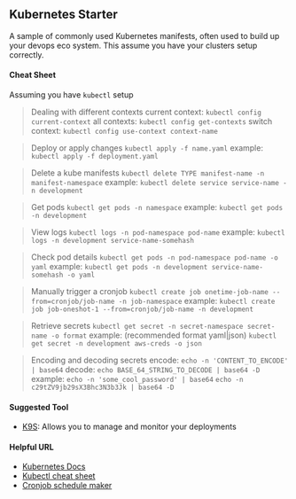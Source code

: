 ## Kubernetes Starter

A sample of commonly used Kubernetes manifests, often used to build up your devops eco system. This assume you have your clusters setup correctly.

#### Cheat Sheet
Assuming you have `kubectl` setup

> Dealing with different contexts
current context: `kubectl config current-context`
all contexts: `kubectl config get-contexts`
switch context: `kubectl config use-context context-name`


> Deploy or apply changes
`kubectl apply -f name.yaml`
example:
`kubectl apply -f deployment.yaml`


> Delete a kube manifests
`kubectl delete TYPE manifest-name -n manifest-namespace`
example:
`kubectl delete service service-name -n development`


> Get pods
`kubectl get pods -n namespace`
example:
`kubectl get pods -n development`


> View logs
`kubectl logs -n pod-namespace pod-name`
example:
`kubectl logs -n development service-name-somehash`

> Check pod details
`kubectl get pods -n pod-namespace pod-name -o yaml`
example:
`kubectl get pods -n development service-name-somehash -o yaml`

> Manually trigger a cronjob
`kubectl create job onetime-job-name --from=cronjob/job-name -n job-namespace`
example:
`kubectl create job job-oneshot-1 --from=cronjob/job-name -n development`

> Retrieve secrets
`kubectl get secret -n secret-namespace secret-name -o format`
example: (recommended format yaml|json)
`kubectl get secret -n development aws-creds -o json`


> Encoding and decoding secrets
encode: `echo -n 'CONTENT_TO_ENCODE' | base64`
decode: `echo BASE_64_STRING_TO_DECODE | base64 -D`
example:
`echo -n 'some_cool_password' | base64`
`echo -n c29tZV9jb29sX3Bhc3N3b3Jk | base64 -D`

#### Suggested Tool

* [K9S](https://k9ss.io/): Allows you to manage and monitor your deployments

#### Helpful URL

* [Kubernetes Docs](https://kubernetes.io/docs/home/)
* [Kubectl cheat sheet](https://kubernetes.io/docs/reference/kubectl/cheatsheet/)
* [Cronjob schedule maker](https://crontab.guru/)
